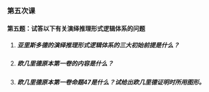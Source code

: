 ### 第五次课

#### 第五题：试答以下有关演绎推理形式逻辑体系的问题



1. ##### 亚里斯多德的演绎推理形式逻辑体系的三大初始前提是什么？

   

2. ##### 欧几里德原本第一卷的内容是什么？

3. ##### 欧几里德原本第一卷命题47是什么？试给出欧几里德证明时所用图形。